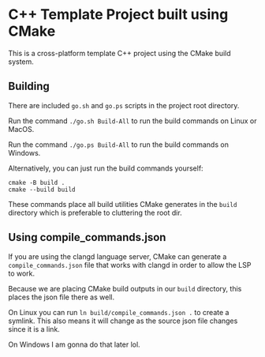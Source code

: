 # C++ Template Project built using CMake
This is a cross-platform template C++ project using the CMake build system.

## Building
There are included `go.sh` and `go.ps` scripts in the project root directory.

Run the command `./go.sh Build-All` to run the build commands on Linux or MacOS.

Run the command `./go.ps Build-All` to run the build commands on Windows.

Alternatively, you can just run the build commands yourself:
```
cmake -B build .
cmake --build build
```
These commands place all build utilities CMake generates in the `build` directory which is preferable to cluttering the root dir.

## Using compile_commands.json
If you are using the clangd language server, CMake can generate a `compile_commands.json` file that works with clangd in order to allow the LSP to work.

Because we are placing CMake build outputs in our `build` directory, this places the json file there as well. 

On Linux you can run `ln build/compile_commands.json .` to create a symlink. This also means it will change as the source json file changes since it is a link.

On Windows I am gonna do that later lol.
